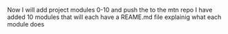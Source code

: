 Now I will add project modules 0-10 and push the to the mtn repo
I have added 10 modules that will each have a REAME.md file explainig what each module does
